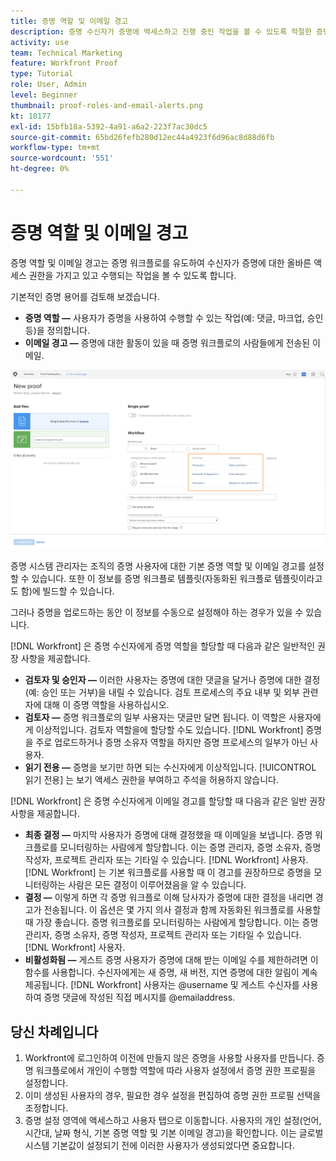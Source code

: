 ```yaml
---
title: 증명 역할 및 이메일 경고
description: 증명 수신자가 증명에 액세스하고 진행 중인 작업을 볼 수 있도록 적절한 증명 역할 및 이메일 알림을 활성화하는 방법에 대해 알아봅니다. [!DNL  Workfront].
activity: use
team: Technical Marketing
feature: Workfront Proof
type: Tutorial
role: User, Admin
level: Beginner
thumbnail: proof-roles-and-email-alerts.png
kt: 10177
exl-id: 15bfb18a-5392-4a91-a6a2-223f7ac30dc5
source-git-commit: 65bd26fefb280d12ec44a4923f6d96ac8d88d6fb
workflow-type: tm+mt
source-wordcount: '551'
ht-degree: 0%

---
```


# 증명 역할 및 이메일 경고

증명 역할 및 이메일 경고는 증명 워크플로를 유도하여 수신자가 증명에 대한 올바른 액세스 권한을 가지고 있고 수행되는 작업을 볼 수 있도록 합니다.

기본적인 증명 용어를 검토해 보겠습니다.

* **증명 역할 —** 사용자가 증명을 사용하여 수행할 수 있는 작업(예: 댓글, 마크업, 승인 등)을 정의합니다.
* **이메일 경고 —** 증명에 대한 활동이 있을 때 증명 워크플로의 사람들에게 전송된 이메일.

![의 이미지 [!UICONTROL 새 증명] 창이 있는 [!UICONTROL 증명 역할] 및 [!UICONTROL 이메일 경고] 강조 표시된 열.](assets/proof-roles-and-email-alerts.png)

증명 시스템 관리자는 조직의 증명 사용자에 대한 기본 증명 역할 및 이메일 경고를 설정할 수 있습니다. 또한 이 정보를 증명 워크플로 템플릿(자동화된 워크플로 템플릿이라고도 함)에 빌드할 수 있습니다.

그러나 증명을 업로드하는 동안 이 정보를 수동으로 설정해야 하는 경우가 있을 수 있습니다.

[!DNL Workfront] 은 증명 수신자에게 증명 역할을 할당할 때 다음과 같은 일반적인 권장 사항을 제공합니다.

* **검토자 및 승인자 —** 이러한 사용자는 증명에 대한 댓글을 달거나 증명에 대한 결정(예: 승인 또는 거부)을 내릴 수 있습니다. 검토 프로세스의 주요 내부 및 외부 관련자에 대해 이 증명 역할을 사용하십시오.
* **검토자 —** 증명 워크플로의 일부 사용자는 댓글만 달면 됩니다. 이 역할은 사용자에게 이상적입니다. 검토자 역할을에 할당할 수도 있습니다. [!DNL Workfront] 증명을 주로 업로드하거나 증명 소유자 역할을 하지만 증명 프로세스의 일부가 아닌 사용자.
* **읽기 전용 —** 증명을 보기만 하면 되는 수신자에게 이상적입니다. [!UICONTROL 읽기 전용] 는 보기 액세스 권한을 부여하고 주석을 허용하지 않습니다.

[!DNL Workfront] 은 증명 수신자에게 이메일 경고를 할당할 때 다음과 같은 일반 권장 사항을 제공합니다.

* **최종 결정 —** 마지막 사용자가 증명에 대해 결정했을 때 이메일을 보냅니다. 증명 워크플로를 모니터링하는 사람에게 할당합니다. 이는 증명 관리자, 증명 소유자, 증명 작성자, 프로젝트 관리자 또는 기타일 수 있습니다. [!DNL Workfront] 사용자. [!DNL Workfront] 는 기본 워크플로를 사용할 때 이 경고를 권장하므로 증명을 모니터링하는 사람은 모든 결정이 이루어졌음을 알 수 있습니다.
* **결정 —** 이렇게 하면 각 증명 워크플로 이해 당사자가 증명에 대한 결정을 내리면 경고가 전송됩니다. 이 옵션은 몇 가지 의사 결정과 함께 자동화된 워크플로를 사용할 때 가장 좋습니다. 증명 워크플로를 모니터링하는 사람에게 할당합니다. 이는 증명 관리자, 증명 소유자, 증명 작성자, 프로젝트 관리자 또는 기타일 수 있습니다. [!DNL Workfront] 사용자.
* **비활성화됨 —** 게스트 증명 사용자가 증명에 대해 받는 이메일 수를 제한하려면 이 함수를 사용합니다. 수신자에게는 새 증명, 새 버전, 지연 증명에 대한 알림이 계속 제공됩니다. [!DNL Workfront] 사용자는 @username 및 게스트 수신자를 사용하여 증명 댓글에 작성된 직접 메시지를 @emailaddress.

## 당신 차례입니다

1. Workfront에 로그인하여 이전에 만들지 않은 증명을 사용할 사용자를 만듭니다. 증명 워크플로에서 개인이 수행할 역할에 따라 사용자 설정에서 증명 권한 프로필을 설정합니다.
1. 이미 생성된 사용자의 경우, 필요한 경우 설정을 편집하여 증명 권한 프로필 선택을 조정합니다.
1. 증명 설정 영역에 액세스하고 사용자 탭으로 이동합니다. 사용자의 개인 설정(언어, 시간대, 날짜 형식, 기본 증명 역할 및 기본 이메일 경고)을 확인합니다. 이는 글로벌 시스템 기본값이 설정되기 전에 이러한 사용자가 생성되었다면 중요합니다.

<!--
Download the proof role and email alert guides to have on hand as you start uploading proofs and assigning proof recipients.
-->

<!--
## Learn more
* Notifications for proof comments and decisions
-->

<!--
## Guides
* Proof roles
* Email alerts
-->
